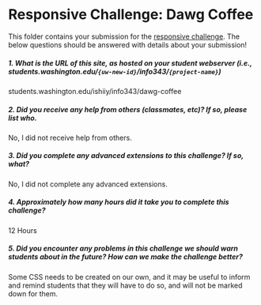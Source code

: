 # Responsive Challenge: Dawg Coffee

This folder contains your submission for the [responsive challenge](http://faculty.washington.edu/mikefree/info343/#/challenges/responsive). The below questions should be answered with details about your submission!

##### 1. What is the URL of this site, as hosted on your student webserver (i.e., students.washington.edu/<code>{uw-new-id}</code>/info343/<code>{project-name}</code>) #####

students.washington.edu/ishiiy/info343/dawg-coffee

##### 2. Did you receive any help from others (classmates, etc)? If so, please list who. #####

No, I did not receive help from others. 

##### 3. Did you complete any advanced extensions to this challenge? If so, what? #####

No, I did not complete any advanced extensions.

##### 4. Approximately how many hours did it take you to complete this challenge? #####

12 Hours

##### 5. Did you encounter any problems in this challenge we should warn students about in the future? How can we make the challenge better? #####

Some CSS needs to be created on our own, and it may be useful to inform and remind students that they will have to do so, and will not be marked down for them. 

